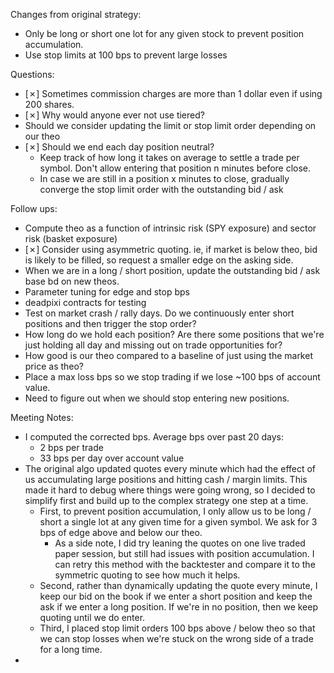 Changes from original strategy:
* Only be long or short one lot for any given stock to prevent position accumulation. 
* Use stop limits at 100 bps to prevent large losses

Questions:
* [✗] Sometimes commission charges are more than 1 dollar even if using 200 shares. 
* [✗] Why would anyone ever not use tiered? 
* Should we consider updating the limit or stop limit order depending on our theo
* [✗] Should we end each day position neutral? 
    * Keep track of how long it takes on average to settle a trade per symbol. Don't allow entering that position n minutes before close.
    * In case we are still in a position x minutes to close, gradually converge the stop limit order with the outstanding bid / ask

Follow ups:
* Compute theo as a function of intrinsic risk (SPY exposure) and sector risk (basket exposure)
* [✗] Consider using asymmetric quoting. ie, if market is below theo, bid is likely to be filled, so request a smaller edge on the asking side. 
* When we are in a long / short position, update the outstanding bid / ask base bd on new theos.
* Parameter tuning for edge and stop bps
* deadpixi contracts for testing
* Test on market crash / rally days. Do we continuously enter short positions and then trigger the stop order? 
* How long do we hold each position? Are there some positions that we're just holding all day and missing out on trade opportunities for?
* How good is our theo compared to a baseline of just using the market price as theo? 
* Place a max loss bps so we stop trading if we lose ~100 bps of account value. 
* Need to figure out when we should stop entering new positions.

Meeting Notes:
* I computed the corrected bps. Average bps over past 20 days:
    * 2 bps per trade
    * 33 bps per day over account value
* The original algo updated quotes every minute which had the effect of us accumulating large positions and hitting cash / margin limits. This made it hard to debug where things were going wrong, so I decided to simplify first and build up to the complex strategy one step at a time.
    * First, to prevent position accumulation, I only allow us to be long / short a single lot at any given time for a given symbol. We ask for 3 bps of edge above and below our theo. 
        * As a side note, I did try leaning the quotes on one live traded paper session, but still had issues with position accumulation. I can retry this method with the backtester and compare it to the symmetric quoting to see how much it helps. 
    * Second, rather than dynamically updating the quote every minute, I keep our bid on the book if we enter a short position and keep the ask if we enter a long position. If we're in no position, then we keep quoting until we do enter. 
    * Third, I placed stop limit orders 100 bps above / below theo so that we can stop losses when we're stuck on the wrong side of a trade for a long time. 
* 
